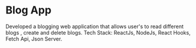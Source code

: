 # Blog App
Developed a blogging web application that allows user's to read different blogs , create and delete blogs.
Tech Stack: ReactJs, NodeJs, React Hooks, Fetch Api, Json Server.



